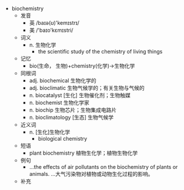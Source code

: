 - biochemistry
  - 发音
    - 英 /baɪə(ʊ)'kemɪstrɪ/
    - 美 /'baɪo'kɛmɪstri/
  - 词义
    - n. 生物化学
      - the scientific study of the chemistry of living things
  - 记忆
    - bio(生命， 生物)+chemistry(化学)→生物化学
  - 同根词
    - adj. biochemical 生物化学的
    - adj. bioclimatic 生物气候学的；有关生物与气候的
    - n. biocatalyst [生化] 生物催化剂；生物触媒
    - n. biochemist 生物化学家
    - n. biochip 生物芯片；生物集成电路片
    - n. bioclimatology [生态] 生物气候学
  - 近义词
    - n. [生化]生物化学
      - biological chemistry
  - 短语
    - plant biochemistry 植物生化学；植物生物化学
  - 例句
    - ...the effects of air pollutants on the biochemistry of plants or animals. …大气污染物对植物或动物生化过程的影响。
  - 补充